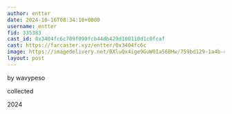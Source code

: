 ```yaml
---
author: entter
date: 2024-10-16T08:34:10+0000
username: entter
fid: 335383
cast_id: 0x3404fc6c709f090fcb44db429d100110d1c0fcaf
cast: https://farcaster.xyz/entter/0x3404fc6c
image: https://imagedelivery.net/BXluQx4ige9GuW0Ia56BHw/759bd129-1a4b-42b1-c976-ae5c1f4b5c00/original
layout: post
---
```


by wavypeso

collected

2024

<img src='https://imagedelivery.net/BXluQx4ige9GuW0Ia56BHw/759bd129-1a4b-42b1-c976-ae5c1f4b5c00/original' alt='' referrerpolicy='no-referrer'/>
